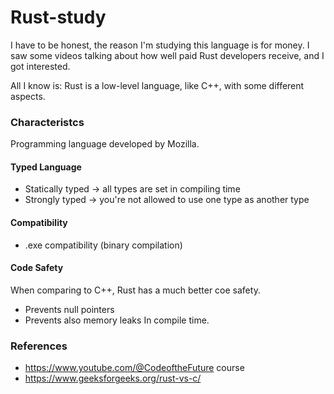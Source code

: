 # Rust-study

I have to be honest, the reason I'm studying this language is for money. I saw some videos talking about how well paid Rust developers receive, and I got interested.

All I know is: Rust is a low-level language, like C++, with some different aspects.

### Characteristcs

Programming language developed by Mozilla.

#### Typed Language
- Statically typed -> all types are set in compiling time
- Strongly typed -> you're not allowed to use one type as another type

#### Compatibility
- .exe compatibility (binary compilation)

#### Code Safety
When comparing to C++, Rust has a much better coe safety.
- Prevents null pointers
- Prevents also memory leaks
In compile time.

### References
- https://www.youtube.com/@CodeoftheFuture course
- https://www.geeksforgeeks.org/rust-vs-c/